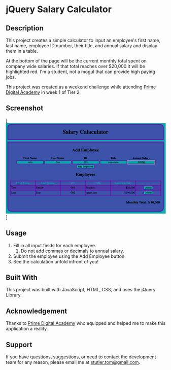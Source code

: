 # jQuery Salary Calculator

## Description

This project creates a simple calculator to input an employee's first name, last name, employee ID number, their title, and annual salary and display them in a table.

At the bottom of the page will be the current monthly total spent on company wide salaries. If that total reaches over $20,000 it will be highlighted red. I'm a student, not a mogul that can provide high paying jobs.

This project was created as a weekend challenge while attending [Prime Digital Academy](www.primeacademy.io) in week 1 of Tier 2.

## Screenshot
[![Salary Calculator Preview](https://github.com/MadTofu22/jquery-salary-calculator/blob/master/Salary-Calculator-Example.png)]

## Usage

1. Fill in all input fields for each employee.
    1. Do not add commas or decimals to annual salary.
2. Submit the employee using the Add Employee button.
3. See the calculation unfold infront of you!

## Built With

This project was built with JavaScript, HTML, CSS, and uses the jQuery Library.

## Acknowledgement
Thanks to [Prime Digital Academy](www.primeacademy.io) who equipped and helped me to make this application a reality.

## Support
If you have questions, suggestions, or need to contact the development team for any reason, please email me at [stutler.tom@gmail.com](www.google.com).